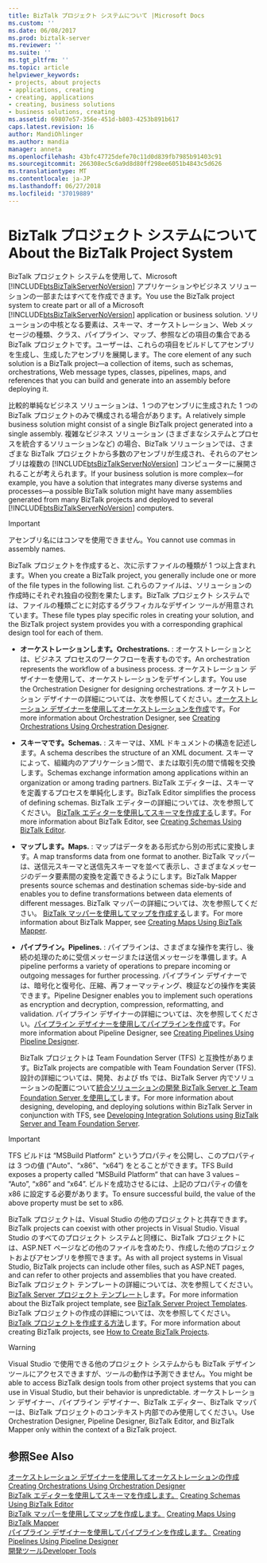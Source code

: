 ```yaml
---
title: BizTalk プロジェクト システムについて |Microsoft Docs
ms.custom: ''
ms.date: 06/08/2017
ms.prod: biztalk-server
ms.reviewer: ''
ms.suite: ''
ms.tgt_pltfrm: ''
ms.topic: article
helpviewer_keywords:
- projects, about projects
- applications, creating
- creating, applications
- creating, business solutions
- business solutions, creating
ms.assetid: 69807e57-356e-451d-b803-4253b891b617
caps.latest.revision: 16
author: MandiOhlinger
ms.author: mandia
manager: anneta
ms.openlocfilehash: 43bfc47725defe70c11d0d839fb7985b91403c91
ms.sourcegitcommit: 266308ec5c6a9d8d80ff298ee6051b4843c5d626
ms.translationtype: MT
ms.contentlocale: ja-JP
ms.lasthandoff: 06/27/2018
ms.locfileid: "37019889"
---
```

# <a name="about-the-biztalk-project-system"></a><span data-ttu-id="bfc6f-102">BizTalk プロジェクト システムについて</span><span class="sxs-lookup"><span data-stu-id="bfc6f-102">About the BizTalk Project System</span></span>
<span data-ttu-id="bfc6f-103">BizTalk プロジェクト システムを使用して、Microsoft [!INCLUDE[btsBizTalkServerNoVersion](../includes/btsbiztalkservernoversion-md.md)] アプリケーションやビジネス ソリューションの一部またはすべてを作成できます。</span><span class="sxs-lookup"><span data-stu-id="bfc6f-103">You use the BizTalk project system to create part or all of a Microsoft [!INCLUDE[btsBizTalkServerNoVersion](../includes/btsbiztalkservernoversion-md.md)] application or business solution.</span></span> <span data-ttu-id="bfc6f-104">ソリューションの中核となる要素は、スキーマ、オーケストレーション、Web メッセージの種類、クラス、パイプライン、マップ、参照などの項目の集合である BizTalk プロジェクトです。ユーザーは、これらの項目をビルドしてアセンブリを生成し、生成したアセンブリを展開します。</span><span class="sxs-lookup"><span data-stu-id="bfc6f-104">The core element of any such solution is a BizTalk project—a collection of items, such as schemas, orchestrations, Web message types, classes, pipelines, maps, and references that you can build and generate into an assembly before deploying it.</span></span>  
  
 <span data-ttu-id="bfc6f-105">比較的単純なビジネス ソリューションは、1 つのアセンブリに生成された 1 つの BizTalk プロジェクトのみで構成される場合があります。</span><span class="sxs-lookup"><span data-stu-id="bfc6f-105">A relatively simple business solution might consist of a single BizTalk project generated into a single assembly.</span></span> <span data-ttu-id="bfc6f-106">複雑なビジネス ソリューション (さまざまなシステムとプロセスを統合するソリューションなど) の場合、BizTalk ソリューションでは、さまざまな BizTalk プロジェクトから多数のアセンブリが生成され、それらのアセンブリは複数の [!INCLUDE[btsBizTalkServerNoVersion](../includes/btsbiztalkservernoversion-md.md)] コンピューターに展開されることが考えられます。</span><span class="sxs-lookup"><span data-stu-id="bfc6f-106">If your business solution is more complex—for example, you have a solution that integrates many diverse systems and processes—a possible BizTalk solution might have many assemblies generated from many BizTalk projects and deployed to several [!INCLUDE[btsBizTalkServerNoVersion](../includes/btsbiztalkservernoversion-md.md)] computers.</span></span>  
  
> [!IMPORTANT]
>  <span data-ttu-id="bfc6f-107">アセンブリ名にはコンマを使用できません。</span><span class="sxs-lookup"><span data-stu-id="bfc6f-107">You cannot use commas in assembly names.</span></span>  
  
 <span data-ttu-id="bfc6f-108">BizTalk プロジェクトを作成すると、次に示すファイルの種類が 1 つ以上含まれます。</span><span class="sxs-lookup"><span data-stu-id="bfc6f-108">When you create a BizTalk project, you generally include one or more of the file types in the following list.</span></span> <span data-ttu-id="bfc6f-109">これらのファイルは、ソリューションの作成時にそれぞれ独自の役割を果たします。BizTalk プロジェクト システムでは、ファイルの種類ごとに対応するグラフィカルなデザイン ツールが用意されています。</span><span class="sxs-lookup"><span data-stu-id="bfc6f-109">These file types play specific roles in creating your solution, and the BizTalk project system provides you with a corresponding graphical design tool for each of them.</span></span>  
  
- <span data-ttu-id="bfc6f-110">**オーケストレーションします。**</span><span class="sxs-lookup"><span data-stu-id="bfc6f-110">**Orchestrations.**</span></span> <span data-ttu-id="bfc6f-111">: オーケストレーションとは、ビジネス プロセスのワークフローを表すものです。</span><span class="sxs-lookup"><span data-stu-id="bfc6f-111">An orchestration represents the workflow of a business process.</span></span> <span data-ttu-id="bfc6f-112">オーケストレーション デザイナーを使用して、オーケストレーションをデザインします。</span><span class="sxs-lookup"><span data-stu-id="bfc6f-112">You use the Orchestration Designer for designing orchestrations.</span></span> <span data-ttu-id="bfc6f-113">オーケストレーション デザイナーの詳細については、次を参照してください。[オーケストレーション デザイナーを使用してオーケストレーションを作成](../core/creating-orchestrations-using-orchestration-designer.md)です。</span><span class="sxs-lookup"><span data-stu-id="bfc6f-113">For more information about Orchestration Designer, see [Creating Orchestrations Using Orchestration Designer](../core/creating-orchestrations-using-orchestration-designer.md).</span></span>  
  
- <span data-ttu-id="bfc6f-114">**スキーマです。**</span><span class="sxs-lookup"><span data-stu-id="bfc6f-114">**Schemas.**</span></span> <span data-ttu-id="bfc6f-115">: スキーマは、XML ドキュメントの構造を記述します。</span><span class="sxs-lookup"><span data-stu-id="bfc6f-115">A schema describes the structure of an XML document.</span></span> <span data-ttu-id="bfc6f-116">スキーマによって、組織内のアプリケーション間で、または取引先の間で情報を交換します。</span><span class="sxs-lookup"><span data-stu-id="bfc6f-116">Schemas exchange information among applications within an organization or among trading partners.</span></span> <span data-ttu-id="bfc6f-117">BizTalk エディターは、スキーマを定義するプロセスを単純化します。</span><span class="sxs-lookup"><span data-stu-id="bfc6f-117">BizTalk Editor simplifies the process of defining schemas.</span></span> <span data-ttu-id="bfc6f-118">BizTalk エディターの詳細については、次を参照してください。 [BizTalk エディターを使用してスキーマを作成する](../core/creating-schemas-using-biztalk-editor.md)します。</span><span class="sxs-lookup"><span data-stu-id="bfc6f-118">For more information about BizTalk Editor, see [Creating Schemas Using BizTalk Editor](../core/creating-schemas-using-biztalk-editor.md).</span></span>  
  
- <span data-ttu-id="bfc6f-119">**マップします。**</span><span class="sxs-lookup"><span data-stu-id="bfc6f-119">**Maps.**</span></span> <span data-ttu-id="bfc6f-120">: マップはデータをある形式から別の形式に変換します。</span><span class="sxs-lookup"><span data-stu-id="bfc6f-120">A map transforms data from one format to another.</span></span> <span data-ttu-id="bfc6f-121">BizTalk マッパーは、送信元スキーマと送信先スキーマを並べて表示し、さまざまなメッセージのデータ要素間の変換を定義できるようにします。</span><span class="sxs-lookup"><span data-stu-id="bfc6f-121">BizTalk Mapper presents source schemas and destination schemas side-by-side and enables you to define transformations between data elements of different messages.</span></span> <span data-ttu-id="bfc6f-122">BizTalk マッパーの詳細については、次を参照してください。 [BizTalk マッパーを使用してマップを作成する](../core/creating-maps-using-biztalk-mapper.md)します。</span><span class="sxs-lookup"><span data-stu-id="bfc6f-122">For more information about BizTalk Mapper, see [Creating Maps Using BizTalk Mapper](../core/creating-maps-using-biztalk-mapper.md).</span></span>  
  
- <span data-ttu-id="bfc6f-123">**パイプライン。**</span><span class="sxs-lookup"><span data-stu-id="bfc6f-123">**Pipelines.**</span></span> <span data-ttu-id="bfc6f-124">: パイプラインは、さまざまな操作を実行し、後続の処理のために受信メッセージまたは送信メッセージを準備します。</span><span class="sxs-lookup"><span data-stu-id="bfc6f-124">A pipeline performs a variety of operations to prepare incoming or outgoing messages for further processing.</span></span> <span data-ttu-id="bfc6f-125">パイプライン デザイナーでは、暗号化と復号化、圧縮、再フォーマッティング、検証などの操作を実装できます。</span><span class="sxs-lookup"><span data-stu-id="bfc6f-125">Pipeline Designer enables you to implement such operations as encryption and decryption, compression, reformatting, and validation.</span></span> <span data-ttu-id="bfc6f-126">パイプライン デザイナーの詳細については、次を参照してください。[パイプライン デザイナーを使用してパイプラインを作成](../core/creating-pipelines-using-pipeline-designer.md)です。</span><span class="sxs-lookup"><span data-stu-id="bfc6f-126">For more information about Pipeline Designer, see [Creating Pipelines Using Pipeline Designer](../core/creating-pipelines-using-pipeline-designer.md).</span></span>  
  
  <span data-ttu-id="bfc6f-127">BizTalk プロジェクトは Team Foundation Server (TFS) と互換性があります。</span><span class="sxs-lookup"><span data-stu-id="bfc6f-127">BizTalk projects are compatible with Team Foundation Server (TFS).</span></span> <span data-ttu-id="bfc6f-128">設計の詳細については、開発、および tfs では、BizTalk Server 内でソリューションの配置について[統合ソリューションの開発 BizTalk Server と Team Foundation Server を使用して](http://www.microsoft.com/downloads/details.aspx?FamilyID=ed7bd0ee-1385-4041-8f2a-354594ee88f3&DisplayLang=en)します。</span><span class="sxs-lookup"><span data-stu-id="bfc6f-128">For more information about designing, developing, and deploying solutions within BizTalk Server in conjunction with TFS, see [Developing Integration Solutions using BizTalk Server and Team Foundation Server](http://www.microsoft.com/downloads/details.aspx?FamilyID=ed7bd0ee-1385-4041-8f2a-354594ee88f3&DisplayLang=en).</span></span>  
  
> [!IMPORTANT]
>  <span data-ttu-id="bfc6f-129">TFS ビルドは “MSBuild Platform” というプロパティを公開し、このプロパティは 3 つの値 (“Auto”、“x86”、“x64”) をとることができます。</span><span class="sxs-lookup"><span data-stu-id="bfc6f-129">TFS Build exposes a property called “MSBuild Platform” that can have 3 values – “Auto”, “x86” and “x64”.</span></span> <span data-ttu-id="bfc6f-130">ビルドを成功させるには、上記のプロパティの値を x86 に設定する必要があります。</span><span class="sxs-lookup"><span data-stu-id="bfc6f-130">To ensure successful build, the value of the above property must be set to x86.</span></span>  
  
 <span data-ttu-id="bfc6f-131">BizTalk プロジェクトは、Visual Studio の他のプロジェクトと共存できます。</span><span class="sxs-lookup"><span data-stu-id="bfc6f-131">BizTalk projects can coexist with other projects in Visual Studio.</span></span> <span data-ttu-id="bfc6f-132">Visual Studio のすべてのプロジェクト システムと同様に、BizTalk プロジェクトには、ASP.NET ページなどの他のファイルを含めたり、作成した他のプロジェクトおよびアセンブリを参照できます。</span><span class="sxs-lookup"><span data-stu-id="bfc6f-132">As with all project systems in Visual Studio, BizTalk projects can include other files, such as ASP.NET pages, and can refer to other projects and assemblies that you have created.</span></span> <span data-ttu-id="bfc6f-133">BizTalk プロジェクト テンプレートの詳細については、次を参照してください。 [BizTalk Server プロジェクト テンプレート](../core/biztalk-server-project-templates.md)します。</span><span class="sxs-lookup"><span data-stu-id="bfc6f-133">For more information about the BizTalk project template, see [BizTalk Server Project Templates](../core/biztalk-server-project-templates.md).</span></span> <span data-ttu-id="bfc6f-134">BizTalk プロジェクトの作成の詳細については、次を参照してください。 [BizTalk プロジェクトを作成する方法](../core/how-to-create-biztalk-projects.md)します。</span><span class="sxs-lookup"><span data-stu-id="bfc6f-134">For more information about creating BizTalk projects, see [How to Create BizTalk Projects](../core/how-to-create-biztalk-projects.md).</span></span>  
  
> [!WARNING]
>  <span data-ttu-id="bfc6f-135">Visual Studio で使用できる他のプロジェクト システムからも BizTalk デザイン ツールにアクセスできますが、ツールの動作は予測できません。</span><span class="sxs-lookup"><span data-stu-id="bfc6f-135">You might be able to access BizTalk design tools from other project systems that you can use in Visual Studio, but their behavior is unpredictable.</span></span> <span data-ttu-id="bfc6f-136">オーケストレーション デザイナー、パイプライン デザイナー、BizTalk エディター、BizTalk マッパーは、BizTalk プロジェクトのコンテキスト内部でのみ使用してください。</span><span class="sxs-lookup"><span data-stu-id="bfc6f-136">Use Orchestration Designer, Pipeline Designer, BizTalk Editor, and BizTalk Mapper only within the context of a BizTalk project.</span></span>  
  
## <a name="see-also"></a><span data-ttu-id="bfc6f-137">参照</span><span class="sxs-lookup"><span data-stu-id="bfc6f-137">See Also</span></span>  
 <span data-ttu-id="bfc6f-138">[オーケストレーション デザイナーを使用してオーケストレーションの作成](../core/creating-orchestrations-using-orchestration-designer.md) </span><span class="sxs-lookup"><span data-stu-id="bfc6f-138">[Creating Orchestrations Using Orchestration Designer](../core/creating-orchestrations-using-orchestration-designer.md) </span></span>  
 <span data-ttu-id="bfc6f-139">[BizTalk エディターを使用してスキーマを作成します。](../core/creating-schemas-using-biztalk-editor.md) </span><span class="sxs-lookup"><span data-stu-id="bfc6f-139">[Creating Schemas Using BizTalk Editor](../core/creating-schemas-using-biztalk-editor.md) </span></span>  
 <span data-ttu-id="bfc6f-140">[BizTalk マッパーを使用してマップを作成します。](../core/creating-maps-using-biztalk-mapper.md) </span><span class="sxs-lookup"><span data-stu-id="bfc6f-140">[Creating Maps Using BizTalk Mapper](../core/creating-maps-using-biztalk-mapper.md) </span></span>  
 <span data-ttu-id="bfc6f-141">[パイプライン デザイナーを使用してパイプラインを作成します。](../core/creating-pipelines-using-pipeline-designer.md) </span><span class="sxs-lookup"><span data-stu-id="bfc6f-141">[Creating Pipelines Using Pipeline Designer](../core/creating-pipelines-using-pipeline-designer.md) </span></span>  
 [<span data-ttu-id="bfc6f-142">開発ツール</span><span class="sxs-lookup"><span data-stu-id="bfc6f-142">Developer Tools</span></span>](../core/developer-tools.md)